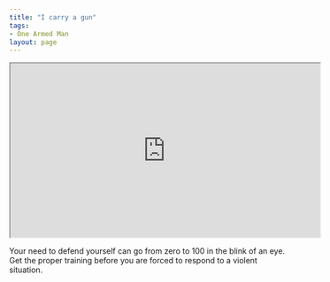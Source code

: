 ```yaml
---
title: "I carry a gun"
tags:
- One Armed Man
layout: page
---
```


<iframe width="560" height="315" src="https://www.youtube.com/embed/1alljvP_org?si=Fcf_r0-ad77OL_4q" title="I Carry A Gun - Ultimate 2nd Amendment Gun Control Video"></iframe>

Your need to defend yourself can go from zero to 100 in the blink of an eye. Get the proper training before you are forced to respond to a violent situation.
